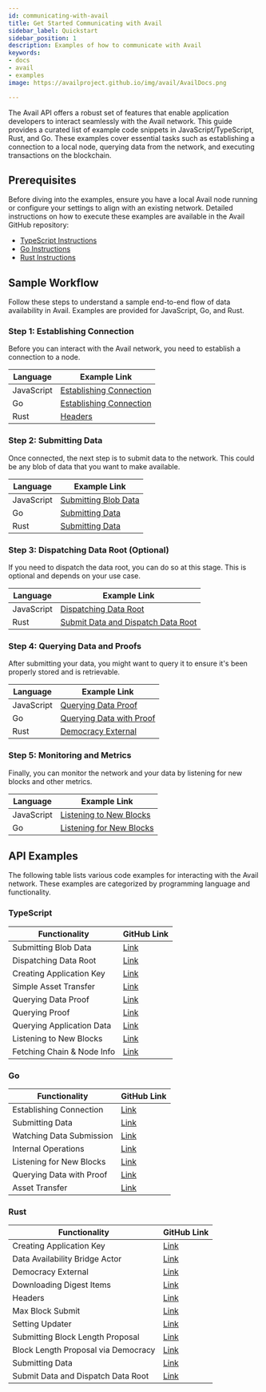 ```yaml
---
id: communicating-with-avail
title: Get Started Communicating with Avail
sidebar_label: Quickstart
sidebar_position: 1
description: Examples of how to communicate with Avail
keywords:
- docs
- avail
- examples
image: https://availproject.github.io/img/avail/AvailDocs.png

---
```


The Avail API offers a robust set of features that enable application developers to interact 
seamlessly with the Avail network. This guide provides a curated list of example code snippets in 
JavaScript/TypeScript, Rust, and Go. These examples cover essential tasks such as establishing a 
connection to a local node, querying data from the network, and executing transactions on the 
blockchain.

## Prerequisites

Before diving into the examples, ensure you have a local Avail node running or configure your settings to align with an existing network. Detailed instructions on how to execute these examples are available in the Avail GitHub repository:

- [TypeScript Instructions](https://github.com/availproject/avail/blob/develop/examples/ts/README.md)
- [Go Instructions](https://github.com/availproject/avail/blob/develop/examples/go/README.md)
- [Rust Instructions](https://github.com/availproject/avail/blob/develop/avail-subxt/examples/README.md)

## Sample Workflow

Follow these steps to understand a sample end-to-end flow of data availability in Avail. Examples are provided for JavaScript, Go, and Rust.

### Step 1: Establishing Connection

Before you can interact with the Avail network, you need to establish a connection to a node. 

| Language    | Example Link                                                                                     |
|-------------|--------------------------------------------------------------------------------------------------|
| JavaScript  | [Establishing Connection](https://github.com/availproject/avail/tree/develop/examples/ts/src/connect.ts) |
| Go          | [Establishing Connection](https://github.com/availproject/avail/tree/old_develop/examples/go/connect)     |
| Rust        | [Headers](https://github.com/availproject/avail/blob/old_develop/avail-subxt/examples/headers.rs)          |

### Step 2: Submitting Data

Once connected, the next step is to submit data to the network. This could be any blob of data that you want to make available.

| Language    | Example Link                                                                                     |
|-------------|--------------------------------------------------------------------------------------------------|
| JavaScript  | [Submitting Blob Data](https://github.com/availproject/avail/tree/develop/examples/ts/src/data_submit.ts)  |
| Go          | [Submitting Data](https://github.com/availproject/avail/tree/old_develop/examples/go/dataSubmit)          |
| Rust        | [Submitting Data](https://github.com/availproject/avail/blob/old_develop/avail-subxt/examples/submit_data.rs)|

### Step 3: Dispatching Data Root (Optional)

If you need to dispatch the data root, you can do so at this stage. This is optional and depends on your use case.

| Language    | Example Link                                                                                     |
|-------------|--------------------------------------------------------------------------------------------------|
| JavaScript  | [Dispatching Data Root](https://github.com/availproject/avail/tree/develop/examples/ts/src/dispatch_data_root.ts)|
| Rust        | [Submit Data and Dispatch Data Root](https://github.com/availproject/avail/blob/old_develop/avail-subxt/examples/submit_data_and_dispatch_data_root.rs)|

### Step 4: Querying Data and Proofs

After submitting your data, you might want to query it to ensure it's been properly stored and is retrievable.

| Language    | Example Link                                                                                     |
|-------------|--------------------------------------------------------------------------------------------------|
| JavaScript  | [Querying Data Proof](https://github.com/availproject/avail/tree/develop/examples/ts/src/query_proof_data.ts)  |
| Go          | [Querying Data with Proof](https://github.com/availproject/avail/tree/old_develop/examples/go/queryProofData)  |
| Rust        | [Democracy External](https://github.com/availproject/avail/blob/old_develop/avail-subxt/examples/democracy_external.rs)|

### Step 5: Monitoring and Metrics

Finally, you can monitor the network and your data by listening for new blocks and other metrics.

| Language    | Example Link                                                                                     |
|-------------|--------------------------------------------------------------------------------------------------|
| JavaScript  | [Listening to New Blocks](https://github.com/availproject/avail/tree/develop/examples/ts/src/listen_new_blocks.ts)|
| Go          | [Listening for New Blocks](https://github.com/availproject/avail/tree/old_develop/examples/go/listenNewBlocks)   |

## API Examples

The following table lists various code examples for interacting with the Avail network. These examples are categorized by programming language and functionality.

<div style={{ display: 'flex', justifyContent: 'space-between' }}>

<!-- TypeScript/JavaScript Examples -->
<div style={{ width: '45%' }}>

### TypeScript

| Functionality                | GitHub Link                                                                                     |
|------------------------------|-------------------------------------------------------------------------------------------------|
| Submitting Blob Data         | [Link](https://github.com/availproject/avail/tree/develop/examples/ts/src/data_submit.ts)        |
| Dispatching Data Root        | [Link](https://github.com/availproject/avail/tree/develop/examples/ts/src/dispatch_data_root.ts)  |
| Creating Application Key     | [Link](https://github.com/availproject/avail/tree/develop/examples/ts/src/app_id.ts)             |
| Simple Asset Transfer        | [Link](https://github.com/availproject/avail/tree/develop/examples/ts/src/transfer.ts)           |
| Querying Data Proof          | [Link](https://github.com/availproject/avail/tree/develop/examples/ts/src/query_proof_data.ts)   |
| Querying Proof               | [Link](https://github.com/availproject/avail/tree/develop/examples/ts/src/query_proof.ts)        |
| Querying Application Data    | [Link](https://github.com/availproject/avail/tree/develop/examples/ts/src/query_app_data.ts)     |
| Listening to New Blocks      | [Link](https://github.com/availproject/avail/tree/develop/examples/ts/src/listen_new_blocks.ts)  |
| Fetching Chain & Node Info   | [Link](https://github.com/availproject/avail/tree/develop/examples/ts/src/connect.ts)            |

</div>

<!-- Go Examples -->
<div style={{ width: '45%' }}>

### Go

| Functionality                | GitHub Link                                                                                     |
|------------------------------|-------------------------------------------------------------------------------------------------|
| Establishing Connection      | [Link](https://github.com/availproject/avail/tree/old_develop/examples/go/connect)               |
| Submitting Data              | [Link](https://github.com/availproject/avail/tree/old_develop/examples/go/dataSubmit)            |
| Watching Data Submission     | [Link](https://github.com/availproject/avail/tree/old_develop/examples/go/dataSubmitWatch)       |
| Internal Operations          | [Link](https://github.com/availproject/avail/tree/old_develop/examples/go/internal)              |
| Listening for New Blocks     | [Link](https://github.com/availproject/avail/tree/old_develop/examples/go/listenNewBlocks)       |
| Querying Data with Proof     | [Link](https://github.com/availproject/avail/tree/old_develop/examples/go/queryProofData)        |
| Asset Transfer               | [Link](https://github.com/availproject/avail/tree/old_develop/examples/go/transfer)              |

</div>

<!-- Rust Examples -->
<div style={{ width: '45%' }}>

### Rust

| Functionality                             | GitHub Link                                                                                                          |
|-------------------------------------------|----------------------------------------------------------------------------------------------------------------------|
| Creating Application Key                  | [Link](https://github.com/availproject/avail/blob/old_develop/avail-subxt/examples/create_app_key.rs)                 |
| Data Availability Bridge Actor            | [Link](https://github.com/availproject/avail/blob/old_develop/avail-subxt/examples/da_bridge_actor.rs)                |
| Democracy External                        | [Link](https://github.com/availproject/avail/blob/old_develop/avail-subxt/examples/democracy_external.rs)              |
| Downloading Digest Items                  | [Link](https://github.com/availproject/avail/blob/old_develop/avail-subxt/examples/download_digest_items.rs)          |
| Headers                                   | [Link](https://github.com/availproject/avail/blob/old_develop/avail-subxt/examples/headers.rs)                        |
| Max Block Submit                          | [Link](https://github.com/availproject/avail/blob/old_develop/avail-subxt/examples/max_block_submit.rs)                |
| Setting Updater                           | [Link](https://github.com/availproject/avail/blob/old_develop/avail-subxt/examples/set_updater.rs)                     |
| Submitting Block Length Proposal          | [Link](https://github.com/availproject/avail/blob/old_develop/avail-subxt/examples/submit_block_length_proposal.rs)    |
| Block Length Proposal via Democracy       | [Link](https://github.com/availproject/avail/blob/old_develop/avail-subxt/examples/submit_block_length_proposal_democracy.rs) |
| Submitting Data                           | [Link](https://github.com/availproject/avail/blob/old_develop/avail-subxt/examples/submit_data.rs)                     |
| Submit Data and Dispatch Data Root        | [Link](https://github.com/availproject/avail/blob/old_develop/avail-subxt/examples/submit_data_and_dispatch_data_root.rs) |


</div>

</div>
